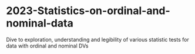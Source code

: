 # 2023-Statistics-on-ordinal-and-nominal-data
Dive to exploration, understanding and legibility of various statistic tests for data with ordinal and nominal DVs
